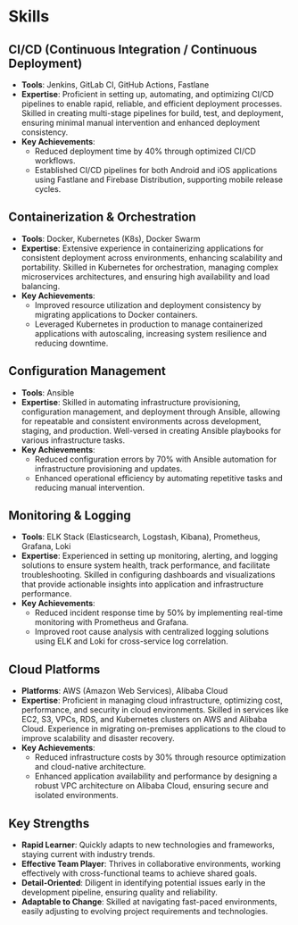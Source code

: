 # Skills

## CI/CD (Continuous Integration / Continuous Deployment)
- **Tools**: Jenkins, GitLab CI, GitHub Actions, Fastlane
- **Expertise**: Proficient in setting up, automating, and optimizing CI/CD pipelines to enable rapid, reliable, and efficient deployment processes. Skilled in creating multi-stage pipelines for build, test, and deployment, ensuring minimal manual intervention and enhanced deployment consistency.
- **Key Achievements**: 
  - Reduced deployment time by 40% through optimized CI/CD workflows.
  - Established CI/CD pipelines for both Android and iOS applications using Fastlane and Firebase Distribution, supporting mobile release cycles.

## Containerization & Orchestration
- **Tools**: Docker, Kubernetes (K8s), Docker Swarm
- **Expertise**: Extensive experience in containerizing applications for consistent deployment across environments, enhancing scalability and portability. Skilled in Kubernetes for orchestration, managing complex microservices architectures, and ensuring high availability and load balancing.
- **Key Achievements**: 
  - Improved resource utilization and deployment consistency by migrating applications to Docker containers.
  - Leveraged Kubernetes in production to manage containerized applications with autoscaling, increasing system resilience and reducing downtime.

## Configuration Management
- **Tools**: Ansible
- **Expertise**: Skilled in automating infrastructure provisioning, configuration management, and deployment through Ansible, allowing for repeatable and consistent environments across development, staging, and production. Well-versed in creating Ansible playbooks for various infrastructure tasks.
- **Key Achievements**: 
  - Reduced configuration errors by 70% with Ansible automation for infrastructure provisioning and updates.
  - Enhanced operational efficiency by automating repetitive tasks and reducing manual intervention.

## Monitoring & Logging
- **Tools**: ELK Stack (Elasticsearch, Logstash, Kibana), Prometheus, Grafana, Loki
- **Expertise**: Experienced in setting up monitoring, alerting, and logging solutions to ensure system health, track performance, and facilitate troubleshooting. Skilled in configuring dashboards and visualizations that provide actionable insights into application and infrastructure performance.
- **Key Achievements**: 
  - Reduced incident response time by 50% by implementing real-time monitoring with Prometheus and Grafana.
  - Improved root cause analysis with centralized logging solutions using ELK and Loki for cross-service log correlation.

## Cloud Platforms
- **Platforms**: AWS (Amazon Web Services), Alibaba Cloud
- **Expertise**: Proficient in managing cloud infrastructure, optimizing cost, performance, and security in cloud environments. Skilled in services like EC2, S3, VPCs, RDS, and Kubernetes clusters on AWS and Alibaba Cloud. Experience in migrating on-premises applications to the cloud to improve scalability and disaster recovery.
- **Key Achievements**: 
  - Reduced infrastructure costs by 30% through resource optimization and cloud-native architecture.
  - Enhanced application availability and performance by designing a robust VPC architecture on Alibaba Cloud, ensuring secure and isolated environments.

## Key Strengths
- **Rapid Learner**: Quickly adapts to new technologies and frameworks, staying current with industry trends.
- **Effective Team Player**: Thrives in collaborative environments, working effectively with cross-functional teams to achieve shared goals.
- **Detail-Oriented**: Diligent in identifying potential issues early in the development pipeline, ensuring quality and reliability.
- **Adaptable to Change**: Skilled at navigating fast-paced environments, easily adjusting to evolving project requirements and technologies.
